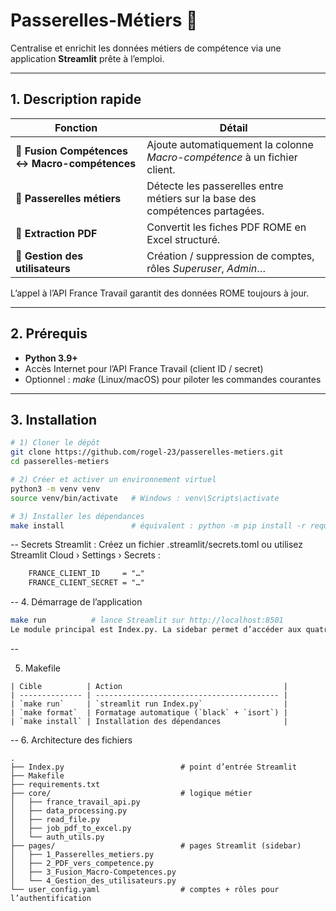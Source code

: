 # Passerelles-Métiers 🧭

Centralise et enrichit les données métiers de compétence via une application **Streamlit** prête à l’emploi.

---

## 1. Description rapide

| Fonction | Détail |
|----------|--------|
| 🔗 **Fusion Compétences ↔ Macro-compétences** | Ajoute automatiquement la colonne *Macro-compétence* à un fichier client. |
| 🧭 **Passerelles métiers** | Détecte les passerelles entre métiers sur la base des compétences partagées. |
| 📄 **Extraction PDF** | Convertit les fiches PDF ROME en Excel structuré. |
| 👤 **Gestion des utilisateurs** | Création / suppression de comptes, rôles *Superuser*, *Admin*… |

L’appel à l’API France Travail garantit des données ROME toujours à jour.

---

## 2. Prérequis

* **Python 3.9+**
* Accès Internet pour l’API France Travail (client ID / secret)
* Optionnel : *make* (Linux/macOS) pour piloter les commandes courantes

---

## 3. Installation

```bash
# 1) Cloner le dépôt
git clone https://github.com/rogel-23/passerelles-metiers.git
cd passerelles-metiers

# 2) Créer et activer un environnement virtuel
python3 -m venv venv
source venv/bin/activate   # Windows : venv\Scripts\activate

# 3) Installer les dépendances
make install               # équivalent : python -m pip install -r requirements.txt
```
--
Secrets Streamlit :
Créez un fichier .streamlit/secrets.toml ou utilisez Streamlit Cloud › Settings › Secrets :
```txt
    FRANCE_CLIENT_ID     = "…"
    FRANCE_CLIENT_SECRET = "…"
```

--
4. Démarrage de l’application
```sh
make run          # lance Streamlit sur http://localhost:8501
Le module principal est Index.py. La sidebar permet d’accéder aux quatre pages listées ci-dessus.
```

--

5. Makefile
```
| Cible          | Action                                    |
| -------------- | ----------------------------------------- |
| `make run`     | `streamlit run Index.py`                  |
| `make format`  | Formatage automatique (`black` + `isort`) |
| `make install` | Installation des dépendances              |
```

--
6. Architecture des fichiers
```
.
├── Index.py                          # point d’entrée Streamlit
├── Makefile
├── requirements.txt
├── core/                             # logique métier
│   ├── france_travail_api.py
│   ├── data_processing.py
│   ├── read_file.py
│   ├── job_pdf_to_excel.py
│   └── auth_utils.py
├── pages/                            # pages Streamlit (sidebar)
│   ├── 1_Passerelles_metiers.py
│   ├── 2_PDF_vers_competence.py
│   ├── 3_Fusion_Macro-Competences.py
│   └── 4_Gestion_des_utilisateurs.py
└── user_config.yaml                  # comptes + rôles pour l’authentification
```